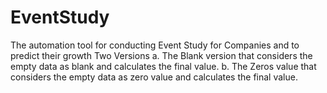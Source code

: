 # EventStudy
The automation tool for conducting Event Study for Companies and to predict their growth
Two Versions
 a. The Blank version that considers the empty data as blank and calculates the final value.
 b. The Zeros value that considers the empty data as zero value and calculates the final value.


